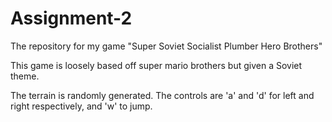 # Assignment-2
The repository for my game "Super Soviet Socialist Plumber Hero Brothers"

This game is loosely based off super mario brothers
but given a Soviet theme.

The terrain is randomly generated.
The controls are 'a' and 'd' for left
and right respectively, and 'w' to jump.